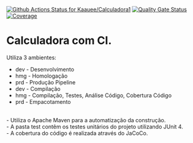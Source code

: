 [![Github Actions Status for Kaauee/Calculadora1](https://github.com/Kaauee/Calculadora1/workflows/Integra%C3%A7%C3%A3o%20continua%20de%20Java%20com%20Maven/badge.svg)](https://github.com/Kaauee/Calculadora1/actions)
[![Quality Gate Status](https://sonarcloud.io/api/project_badges/measure?project=Calculadora&metric=alert_status)](https://sonarcloud.io/summary/new_code?id=Calculadora1)
[![Coverage](https://sonarcloud.io/api/project_badges/measure?project=Calculadora1&metric=coverage)](https://sonarcloud.io/component_measures?id=Kaauee_Calculadora1&metric=coverage)

# Calculadora com CI.
Utiliza 3 ambientes:
- dev - Desenvolvimento
- hmg - Homologação
- prd - Produção
Pipeline
- dev - Compilação
- hmg - Compilação, Testes, Análise Código, Cobertura Código
- prd - Empacotamento
<br>
- Utiliza o Apache Maven para a automatização da construção.<br>
- A pasta test contêm os testes unitários do projeto utilizando JUnit 4.<br>
- A cobertura do código é realizada através do JaCoCo.<br>
